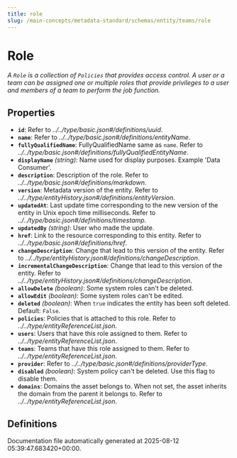 ```yaml
---
title: role
slug: /main-concepts/metadata-standard/schemas/entity/teams/role
---
```


# Role

*A `Role` is a collection of `Policies` that provides access control. A user or a team can be assigned one or multiple roles that provide privileges to a user and members of a team to perform the job function.*

## Properties

- **`id`**: Refer to *../../type/basic.json#/definitions/uuid*.
- **`name`**: Refer to *../../type/basic.json#/definitions/entityName*.
- **`fullyQualifiedName`**: FullyQualifiedName same as `name`. Refer to *../../type/basic.json#/definitions/fullyQualifiedEntityName*.
- **`displayName`** *(string)*: Name used for display purposes. Example 'Data Consumer'.
- **`description`**: Description of the role. Refer to *../../type/basic.json#/definitions/markdown*.
- **`version`**: Metadata version of the entity. Refer to *../../type/entityHistory.json#/definitions/entityVersion*.
- **`updatedAt`**: Last update time corresponding to the new version of the entity in Unix epoch time milliseconds. Refer to *../../type/basic.json#/definitions/timestamp*.
- **`updatedBy`** *(string)*: User who made the update.
- **`href`**: Link to the resource corresponding to this entity. Refer to *../../type/basic.json#/definitions/href*.
- **`changeDescription`**: Change that lead to this version of the entity. Refer to *../../type/entityHistory.json#/definitions/changeDescription*.
- **`incrementalChangeDescription`**: Change that lead to this version of the entity. Refer to *../../type/entityHistory.json#/definitions/changeDescription*.
- **`allowDelete`** *(boolean)*: Some system roles can't be deleted.
- **`allowEdit`** *(boolean)*: Some system roles can't be edited.
- **`deleted`** *(boolean)*: When `true` indicates the entity has been soft deleted. Default: `False`.
- **`policies`**: Policies that is attached to this role. Refer to *../../type/entityReferenceList.json*.
- **`users`**: Users that have this role assigned to them. Refer to *../../type/entityReferenceList.json*.
- **`teams`**: Teams that have this role assigned to them. Refer to *../../type/entityReferenceList.json*.
- **`provider`**: Refer to *../../type/basic.json#/definitions/providerType*.
- **`disabled`** *(boolean)*: System policy can't be deleted. Use this flag to disable them.
- **`domains`**: Domains the asset belongs to. When not set, the asset inherits the domain from the parent it belongs to. Refer to *../../type/entityReferenceList.json*.
## Definitions



Documentation file automatically generated at 2025-08-12 05:39:47.683420+00:00.

